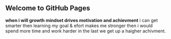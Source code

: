 ## Welcome to GitHub Pages
**when i will growth mindset drives motivation and achievment**
i can get smarter then learning my goal & efort makes me stronger 
then i would spend more time and work harder
in the last we get up a haigher achivment.
